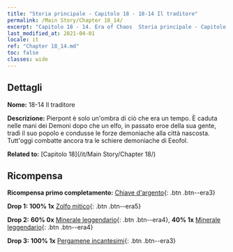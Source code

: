 ```yaml
---
title: "Storia principale - Capitolo 18 - 18-14 Il traditore"
permalink: /Main Story/Chapter 18_14/
excerpt: "Capitolo 18 - 14. Era of Chaos  Storia principale - Capitolo 18_14. 18-14 Il traditore"
last_modified_at: 2021-04-01
locale: it
ref: "Chapter 18_14.md"
toc: false
classes: wide
---
```


## Dettagli

 **Nome:** 18-14 Il traditore

 **Descrizione:** Pierpont è solo un'ombra di ciò che era un tempo. È caduta nelle mani dei Demoni dopo che un elfo, in passato eroe della sua gente, tradì il suo popolo e condusse le forze demoniache alla città nascosta. Tutt'oggi combatte ancora tra le schiere demoniache di Eeofol.

 **Related to:** [Capitolo 18](/it/Main Story/Chapter 18/)

## Ricompensa

 **Ricompensa primo completamento:** [Chiave d'argento](/it/Items/con_693/){: .btn .btn--era3}

 **Drop 1:** **100% 1x** [Zolfo mitico](/it/Items/mat_64/){: .btn .btn--era5}

 **Drop 2:** **60% 0x** [Minerale leggendario](/it/Items/mat_54/){: .btn .btn--era4}, **40% 1x** [Minerale leggendario](/it/Items/mat_54/){: .btn .btn--era4}

 **Drop 3:** **100% 1x** [Pergamene incantesimi](/it/Items/con_694/){: .btn .btn--era3}

